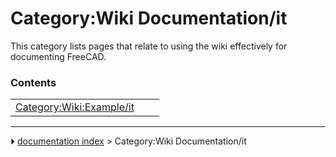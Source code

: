 # Category:Wiki Documentation/it
This category lists pages that relate to using the wiki effectively for documenting FreeCAD.

### Contents

|     |     |     |
| --- | --- | --- |
| [Category:Wiki:Example/it](Category_Wiki_Example/it.md) |



---
⏵ [documentation index](../README.md) > Category:Wiki Documentation/it
